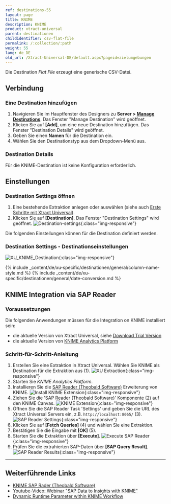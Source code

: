 ```yaml
---
ref: destinations-55
layout: page
title: KNIME
description: KNIME
product: xtract-universal
parent: destinationen
childidentifier: csv-flat-file
permalink: /:collection/:path
weight: 55
lang: de_DE
old_url: /Xtract-Universal-DE/default.aspx?pageid=zielumgebungen
---
```


Die Destination *Flat File* erzeugt eine generische CSV-Datei. 

## Verbindung

### Eine Destination hinzufügen

1. Navigieren Sie im Hauptfenster des Designers zu **Server > [Manage Destinations](./ziele-verwalten)**. Das Fenster "Manage Destination" wird geöffnet.
2. Klicken Sie auf **[Add]**, um eine neue Destination hinzufügen. Das Fenster "Destination Details" wird geöffnet.
3. Geben Sie einen **Namen** für die Destination ein.
4. Wählen Sie den Destinationstyp aus dem Dropdown-Menü aus.

### Destination Details
Für die KNIME-Destination ist keine Konfiguration erforderlich.

## Einstellungen

### Destination Settings öffnen

1. Eine bestehende Extraktion anlegen oder auswählen (siehe auch [Erste Schritte mit Xtract Universal](../erste-schritte/eine-neue-extraktion-anlegen)).
2. Klicken Sie auf **[Destination]**. Das Fenster "Destination Settings" wird geöffnet.
![Destination-settings](/img/content/xu/xu_designer_destination.png){:class="img-responsive"}

Die folgenden Einstellungen können für die Destination definiert werden. 
  
### Destination Settings - Destinationseinstellungen

![XU_KNIME_Destination](/img/content/XU_KNIME_Destination.png){:class="img-responsive"}

{% include _content/de/xu-specific/destinationen/general/column-name-style.md %}
{% include _content/de/xu-specific/destinationen/general/date-conversion.md %}

## KNIME Integration via SAP Reader

### Voraussetzungen

Die folgenden Anwendungen müssen für die Integration on KNIME installiert sein:
- die aktuelle Version von Xtract Universal, siehe [Download Trial Version](https://theobald-software.com/en/download-trial)
- die aktuelle Version von [KNIME Analytics Platform](https://www.knime.com/downloads)

### Schritt-für-Schritt-Anleitung

1. Erstellen Sie eine Extraktion in Xtract Universal. Wählen Sie KNIME als Destination für die Extraktion aus (1).
![XU Extraction](/img/content/knime/xu_extraction.png){:class="img-responsive"}
2. Starten Sie *KNIME Analytics Platform*. 
3. Installieren Sie die [SAP Reader (Theobald Software)](https://hub.knime.com/knime/extensions/org.knime.features.sap.theobald/latest/org.knime.sap.theobald.node.SAPTheobaldReaderNodeFactory) Erweiterung von KNIME.
![Install KNIME Extension](/img/content/knime/install_sap_reader.png){:class="img-responsive"}
4. Ziehen Sie die 'SAP Reader (Theobald Software)' Komponente (2) auf den KNIME Canvas.
![KNIME Extension](/img/content/knime/sap_reader_knime_extension.png){:class="img-responsive"}
5. Öffnen Sie die SAP Reader Task 'Settings' und geben Sie die URL des Xtract Universal Servers ein, z.B. `http://localhost:8065/` (3).
![SAP Reader Settings](/img/content/knime/sap_reader_settings.png){:class="img-responsive"}
6. Klicken Sie auf **[Fetch Queries]** (4) und wählen Sie eine Extraktion.
7. Bestätigen Sie die Eingabe mit **[OK]** (5).
8. Starten Sie die Extraktion über **[Execute]**. 
![Execute SAP Reader](/img/content/knime/execute_sap_reader.png){:class="img-responsive"}
9. Prüfen Sie die extrahierten SAP-Daten über **[SAP Query Result]**.
![SAP Reader Results](/img/content/knime/sap_query_results.png){:class="img-responsive"}


****
## Weiterführende Links
- [KNIME SAP Rader (Theobald Software)](https://hub.knime.com/knime/extensions/org.knime.features.sap.theobald/latest/org.knime.sap.theobald.node.SAPTheobaldReaderNodeFactory)
- [Youtube-Video: Webinar "SAP Data to Insights with KNIME"](https://www.youtube.com/watch?v=KQLLoDUoOEg)
- [Dynamic Runtime Parameter within KNIME Workflow](https://kb.theobald-software.com/xtract-universal/dynamic-runtime-paramater%20within-KNIME-workflow)

